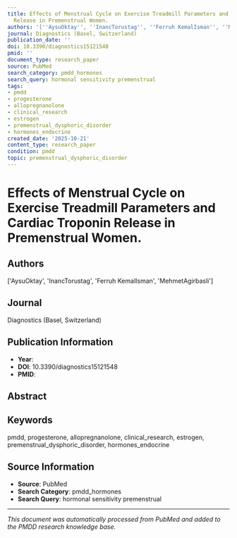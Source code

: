 ```yaml
---
title: Effects of Menstrual Cycle on Exercise Treadmill Parameters and Cardiac Troponin
  Release in Premenstrual Women.
authors: '[''AysuOktay'', ''InancTorustag'', ''Ferruh KemalIsman'', ''MehmetAgirbasli'']'
journal: Diagnostics (Basel, Switzerland)
publication_date: ''
doi: 10.3390/diagnostics15121548
pmid: ''
document_type: research_paper
source: PubMed
search_category: pmdd_hormones
search_query: hormonal sensitivity premenstrual
tags:
- pmdd
- progesterone
- allopregnanolone
- clinical_research
- estrogen
- premenstrual_dysphoric_disorder
- hormones_endocrine
created_date: '2025-10-21'
content_type: research_paper
condition: pmdd
topic: premenstrual_dysphoric_disorder
---
```


# Effects of Menstrual Cycle on Exercise Treadmill Parameters and Cardiac Troponin Release in Premenstrual Women.

## Authors
['AysuOktay', 'InancTorustag', 'Ferruh KemalIsman', 'MehmetAgirbasli']

## Journal
Diagnostics (Basel, Switzerland)

## Publication Information
- **Year**: 
- **DOI**: 10.3390/diagnostics15121548
- **PMID**: 

## Abstract


## Keywords
pmdd, progesterone, allopregnanolone, clinical_research, estrogen, premenstrual_dysphoric_disorder, hormones_endocrine

## Source Information
- **Source**: PubMed
- **Search Category**: pmdd_hormones
- **Search Query**: hormonal sensitivity premenstrual

---
*This document was automatically processed from PubMed and added to the PMDD research knowledge base.*
